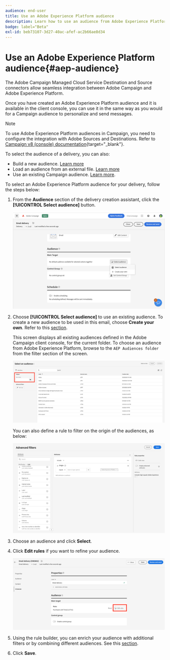 ```yaml
---
audience: end-user
title: Use an Adobe Experience Platform audience
description: Learn how to use an audience from Adobe Experience Platform
badge: label="Beta" 
exl-id: beb73107-3d27-40ac-afef-ac2b66ae8d34
---
```

# Use an Adobe Experience Platform audience{#aep-audience}

The Adobe Campaign Managed Cloud Service Destination and Source connectors allow seamless integration between Adobe Campaign and Adobe Experience Platform.

Once you have created an Adobe Experience Platform audience and it is available in the client console, you can use it in the same way as you would for a Campaign audience to personalize and send messages.

>[!NOTE]
>
>To use Adobe Experience Platform audiences in Campaign, you need to configure the integration with Adobe Sources and Destinations. Refer to [Campaign v8 (console) documentation](https://experienceleague.adobe.com/docs/campaign/campaign-v8/connect/ac-aep.html){target="_blank"}.


To select the audience of a delivery, you can also:

* Build a new audience. [Learn more](segment-builder.md)
* Load an audience from an external file. [Learn more](file-audience.md)
* Use an existing Campaign audience. [Learn more](add-audience.md).

To select an Adobe Experience Platform audience for your delivery, follow the steps below:

1. From the **Audience** section of the delivery creation assistant, click the **[!UICONTROL Select audience]** button.

   ![](assets/create-audience.png)

1. Choose **[!UICONTROL Select audience]** to use an existing audience. To create a new audience to be used in this email, choose **Create your own**. Refer to this [section](segment-builder.md).

    This screen displays all existing audiences defined in the Adobe Campaign client console, for the current folder. To choose an audience from Adobe Experience Platform, browse to the `AEP Audiences folder` from the filter section of the screen.

    ![](assets/select-audience-folder.png)

    You can also define a rule to filter on the origin of the audiences, as below:

    ![](assets/filter-on-aep-audience.png)

1. Choose an audience and click **Select**.

1. Click **Edit rules** if you want to refine your audience.

   ![](assets/refine-audience.png)

1. Using the rule builder, you can enrich your audience with additional filters or by combining different audiences. See this [section](segment-builder.md).

1. Click **Save**. 


